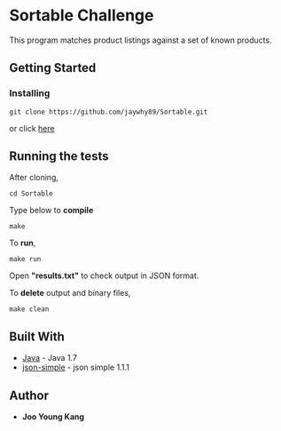 # Sortable Challenge

This program matches product listings against a set of known products.

## Getting Started

### Installing

```
git clone https://github.com/jaywhy89/Sortable.git
```
or click [here](https://github.com/jaywhy89/Sortable)

## Running the tests

After cloning,
```
cd Sortable
```

Type below to <b>compile</b>
```
make
```

To <b>run</b>,
```
make run
```

Open <b>"results.txt"</b> to check output in JSON format.

To <b>delete</b> output and binary files,
```
make clean
```

## Built With

* [Java](http://www.oracle.com/technetwork/java/javase/downloads/jdk7-downloads-1880260.html) - Java 1.7
* [json-simple](https://code.google.com/archive/p/json-simple/) - json simple 1.1.1

## Author

* **Joo Young Kang**
